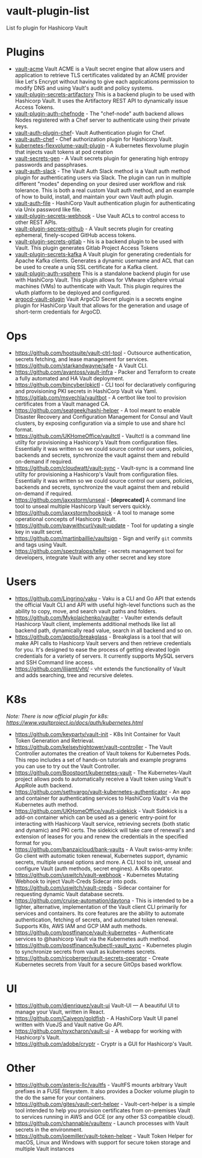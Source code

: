 # vault-plugin-list
List fo plugin for Hashicorp Vault


# Plugins
- [vault-acme](https://github.com/remilapeyre/vault-acme) Vault ACME is a Vault secret engine that allow users and application to retrieve TLS certificates validated by an ACME provider like Let's Encrypt without having to give each applications permission to modify DNS and using Vault's audit and policy systems.
- [vault-plugin-secrets-artifactory](https://github.com/jsok/vault-plugin-secrets-artifactory) This is a backend plugin to be used with Hashicorp Vault. It uses the Artifactory REST API to dynamically issue Access Tokens.
- [vault-plugin-auth-chefnode](https://github.com/nhuff/vault-plugin-auth-chefnode) - The "chef-node" auth backend allows Nodes registered with a Chef server to authenticate using their private keys.
- [vault-auth-plugin-chef](https://github.com/criteo/vault-auth-plugin-chef)- Vault Authentication plugin for Chef.
- [vault-auth-chef](https://github.com/svagner/vault-auth-chef) - Chef authorization plugin for Hashicorp Vault.
- [kubernetes-flexvolume-vault-plugin](https://github.com/fcantournet/kubernetes-flexvolume-vault-plugin) - A kubernetes flexvolume plugin that injects vault tokens at pod creation
- [vault-secrets-gen](https://github.com/sethvargo/vault-secrets-gen) - A Vault secrets plugin for generating high entropy passwords and passphrases.
- [vault-auth-slack](https://github.com/sethvargo/vault-auth-slack) - The Vault Auth Slack method is a Vault auth method plugin for authenticating users via Slack. The plugin can run in multiple different "modes" depending on your desired user workflow and risk tolerance. This is both a real custom Vault auth method, and an example of how to build, install, and maintain your own Vault auth plugin.
- [vault-auth-file](https://github.com/gites/vault-auth-file) - HashiCorp Vault authentication plugin for authenticating via Unix password like file.
- [vault-plugin-secrets-webhook](https://github.com/idcmp/vault-plugin-secrets-webhook) - Use Vault ACLs to control access to other REST APIs.
- [vault-plugin-secrets-github](https://github.com/martinbaillie/vault-plugin-secrets-github) - A Vault secrets plugin for creating ephemeral, finely-scoped GitHub access tokens.
- [vault-plugin-secrets-gitlab](https://github.com/splunk/vault-plugin-secrets-gitlab) - his is a backend plugin to be used with Vault. This plugin generates Gitlab Project Access Tokens
- [vault-plugin-secrets-kafka](https://github.com/Mongey/vault-plugin-secrets-kafka) A Vault plugin for generating credentials for Apache Kafka clients. Generates a dynamic username and ACL that can be used to create a uniq SSL certificate for a Kafka client.
- [vault-plugin-auth-vsphere](https://github.com/martezr/vault-plugin-auth-vsphere) This is a standalone backend plugin for use with HashiCorp Vault. This plugin allows for VMware vSphere virtual machines (VMs) to authenticate with Vault. This plugin requires the vAuth platform to be deployed and configured.
- [argocd-vault-plugin](https://github.com/legalzoom/argocd-vault-plugin) Vault ArgoCD Secret plugin is a secrets engine plugin for HashiCorp Vault that allows for the generation and usage of short-term credentials for ArgoCD.

# Ops
- https://github.com/hootsuite/vault-ctrl-tool - Outsource authentication, secrets fetching, and lease management for services.
- https://github.com/starkandwayne/safe - A Vault CLI.
- https://github.com/avantoss/vault-infra -  Packer and Terraform to create a fully automated and HA Vault deployment.
- https://github.com/bincyber/pkictl - CLI tool for declaratively configuring and provisioning PKI secrets in HashiCorp Vault via Yaml.
- https://gitlab.com/msvechla/vaultbot - A certbot like tool to provision certificates from a Vault managed CA.
- https://github.com/seatgeek/hashi-helper - A tool meant to enable Disaster Recovery and Configuration Management for Consul and Vault clusters, by exposing configuration via a simple to use and share hcl format.
- https://github.com/UKHomeOffice/vaultctl - Vaultctl is a command line utilty for provisioning a Hashicorp's Vault from configuration files. Essentially it was written so we could source control our users, policies, backends and secrets, synchronize the vault against them and rebuild on-demand if required.
- https://github.com/cloudwatt/vault-sync - Vault-sync is a command line utilty for provisioning a Hashicorp's Vault from configuration files. Essentially it was written so we could source control our users, policies, backends and secrets, synchronize the vault against them and rebuild on-demand if required.
- https://github.com/jaxxstorm/unseal - **[deprecated]** A command line tool to unseal multiple Hashicorp Vault servers quickly.
- https://github.com/jaxxstorm/hookpick - A tool to manage some operational concepts of Hashicorp Vault.
- https://github.com/paywithcurl/vault-update - Tool for updating a single key in vaullt secret.
- https://github.com/martinbaillie/vaultsign - Sign and verify `git` commits and tags using Vault.
- https://github.com/spectralops/teller - secrets management tool for developers, integrate Vault with any other secret and key store

# Users
- https://github.com/Lingrino/vaku - Vaku is a CLI and Go API that extends the official Vault CLI and API with useful high-level functions such as the ability to copy, move, and search vault paths and folders.
- https://github.com/Mykolaichenko/vaulter - Vaulter extends default Hashicorp Vault client, implements additional methods like list all backend path, dynamically read value, search in all backend and so on.
- https://github.com/apptio/breakglass - Breakglass is a tool that will make API calls to Hashicorp Vault servers and then retrieve credentials for you. It's designed to ease the process of getting elevated login credentials for a variety of servers. It currently supports MySQL servers and SSH Command line access.
- https://github.com/ilijamt/vht/ - vht extends the functionality of Vault and adds searching, tree and recursive deletes.

# K8s
*Note: There is now official plugin for k8s: https://www.vaultproject.io/docs/auth/kubernetes.html*
- https://github.com/keyparty/vault-init - K8s Init Container for Vault Token Generation and Retrieval.
- https://github.com/kelseyhightower/vault-controller - The Vault Controller automates the creation of Vault tokens for Kubernetes Pods. This repo includes a set of hands-on tutorials and example programs you can use to try out the Vault Controller.
- https://github.com/Boostport/kubernetes-vault - The Kubernetes-Vault project allows pods to automatically receive a Vault token using Vault's AppRole auth backend.
- https://github.com/sethvargo/vault-kubernetes-authenticator - An app and container for authenticating services to HashiCorp Vault's via the Kubernetes auth method.
- https://github.com/UKHomeOffice/vault-sidekick - Vault Sidekick is a add-on container which can be used as a generic entry-point for interacting with Hashicorp Vault service, retrieving secrets (both static and dynamic) and PKI certs. The sidekick will take care of renewal's and extension of leases for you and renew the credentials in the specified format for you.
- https://github.com/banzaicloud/bank-vaults - A Vault swiss-army knife: Go client with automatic token renewal, Kubernetes support, dynamic secrets, multiple unseal options and more. A CLI tool to init, unseal and configure Vault (auth methods, secret engines). A K8s operator. 
- https://github.com/uswitch/vault-webhook - Kubernetes Mutating Webhook to inject Vault-Creds Sidecar into pods.
- https://github.com/uswitch/vault-creds - Sidecar container for requesting dynamic Vault database secrets.
- https://github.com/cruise-automation/daytona - This is intended to be a lighter, alternative, implementation of the Vault client CLI primarily for services and containers. Its core features are the ability to automate authentication, fetching of secrets, and automated token renewal. Supports K8s, AWS IAM and GCP IAM auth methods.
- https://github.com/postfinance/vault-kubernetes - Authenticate services to @hashicorp Vault via the Kubernetes auth method.
- https://github.com/postfinance/kubectl-vault_sync - Kubernetes plugin to synchronize secrets from vault as kubernetes secrets.
- https://github.com/ricoberger/vault-secrets-operator - Create Kubernetes secrets from Vault for a secure GitOps based workflow.


# UI
- https://github.com/djenriquez/vault-ui Vault-UI — A beautiful UI to manage your Vault, written in React.
- https://github.com/Caiyeon/goldfish - A HashiCorp Vault UI panel written with VueJS and Vault native Go API.
- https://github.com/nyxcharon/vault-ui -  A webapp for working with Hashicorp's Vault.
- https://github.com/adobe/cryptr - Cryptr is a GUI for Hashicorp's Vault.


# Other
- https://github.com/asteris-llc/vaultfs - VaultFS mounts arbitrary Vault prefixes in a FUSE filesystem. It also provides a Docker volume plugin to the do the same for your containers.
- https://github.com/gites/vault-cert-helper - 
Vault-cert-helper is a simple tool intended to help you provision certificates from on-premises Vault to services running in AWS and GCE (or any other S3 compatible cloud).
- https://github.com/channable/vaultenv - Launch processes with Vault secrets in the environment.
- https://github.com/joemiller/vault-token-helper - Vault Token Helper for macOS, Linux and Windows with support for secure token storage and multiple Vault instances
